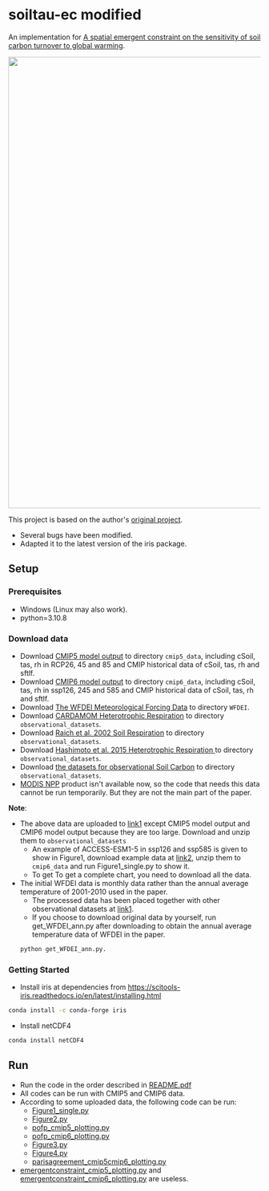 # soiltau-ec modified
An implementation for [A spatial emergent constraint on the sensitivity of soil carbon turnover to global warming](https://www.nature.com/articles/s41467-020-19208-8).

<img src="imgs/show.PNG" width="900px"/>

This project is based on the author's [original project](https://github.com/rebeccamayvarney/soiltau_ec). 
+ Several bugs have been modified.
+ Adapted it to the latest version of the iris package.

## Setup

### Prerequisites
+ Windows (Linux may also work).
+ python=3.10.8

### Download data
+ Download [CMIP5 model output](https://esgf-node.llnl.gov/search/CMIP5/) to directory `cmip5_data`, including cSoil, tas, rh in RCP26, 45 and 85 and CMIP historical data of cSoil, tas, rh and sftlf.
+ Download [CMIP6 model output](https://esgf-node.llnl.gov/search/cmip6/) to directory `cmip6_data`, including cSoil, tas, rh in ssp126, 245 and 585 and CMIP historical data of cSoil, tas, rh and sftlf.
+ Download [The WFDEI Meteorological Forcing Data](https://rda.ucar.edu/datasets/ds314.2/) to directory `WFDEI`.
+ Download [CARDAMOM Heterotrophic Respiration](https://datashare.is.ed.ac.uk/handle/10283/875) to directory `observational_datasets`.
+ Download [Raich et al. 2002 Soil Respiration](https://cdiac.ess-dive.lbl.gov/epubs/ndp/ndp081/ndp081.html) to directory `observational_datasets`.
+ Download [Hashimoto et al. 2015 Heterotrophic Respiration ](http://cse.ffpri.affrc.go.jp/shojih/data/index.html) to directory `observational_datasets`.
+ Download [the datasets for observational Soil Carbon](https://github.com/rebeccamayvarney/soiltau_ec) to directory `observational_datasets`.
+ [MODIS NPP](https://lpdaac.usgs.gov/products/mod17a3v055/) product isn't available now, so the code that needs this data cannot be run temporarily. But they are not the main part of the paper.

**Note**: 
+ The above data are uploaded to [link1](https://disk.pku.edu.cn:443/link/4BF2DF77FF6E1F77304AE8927FFFEFED) except CMIP5 model output and CMIP6 model output because they are too large. Download and unzip them to `observational_datasets` 
    + An example of ACCESS-ESM1-5 in ssp126 and ssp585 is given to show in Figure1, download example data at [link2](https://disk.pku.edu.cn:443/link/DD1267653A909F694A51F45FD41E9568), unzip them to `cmip6_data` and run Figure1_single.py to show it. 
    + To get To get a complete chart, you need to download all the data.
+ The initial WFDEI data is monthly data rather than the annual average temperature of 2001-2010 used in the paper. 
    + The processed data has been placed together with other observational datasets at [link1](https://disk.pku.edu.cn:443/link/4BF2DF77FF6E1F77304AE8927FFFEFED).
    + If you choose to download original data by yourself, run get_WFDEI_ann.py after downloading to obtain the annual average temperature data of WFDEI in the paper.
    ```bash
    python get_WFDEI_ann.py.
    ```

### Getting Started
+ Install iris at dependencies from https://scitools-iris.readthedocs.io/en/latest/installing.html
```bash
conda install -c conda-forge iris
```
+ Install netCDF4 
```bash
conda install netCDF4
```
## Run
+ Run the code in the order described in [README.pdf](README.pdf)
+ All codes can be run with CMIP5 and CMIP6 data.
+ According to some uploaded data, the following code can be run:
    + [Figure1_single.py](Figure1_single.py)
    + [Figure2.py](Figure2.py)
    + [pofp_cmip5_plotting.py](pofp_cmip5_plotting.py)
    + [pofp_cmip6_plotting.py](pofp_cmip6_plotting.py)
    + [Figure3.py](Figure2.py)
    + [Figure4.py](Figure2.py)
    + [parisagreement_cmip5cmip6_plotting.py](parisagreement_cmip5cmip6_plotting.py)
+ [emergentconstraint_cmip5_plotting.py](emergentconstraint_cmip5_plotting.py) and [emergentconstraint_cmip6_plotting.py](emergentconstraint_cmip6_plotting.py) are useless.

